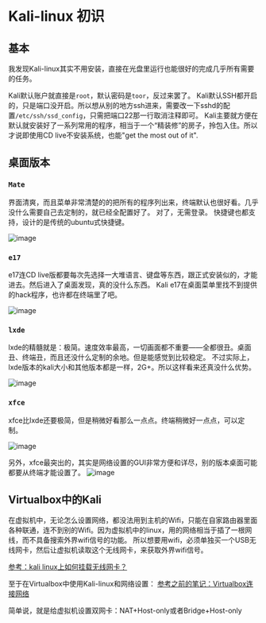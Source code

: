 # Kali-linux 初识

## 基本
我发现Kali-linux其实不用安装，直接在光盘里运行也能很好的完成几乎所有需要的任务。

Kali默认账户就直接是`root`，默认密码是`toor`，反过来罢了。
Kali默认SSH都开启的，只是端口没开启。所以想从别的地方ssh进来，需要改一下sshd的配置`/etc/ssh/ssd_config`，只需把端口22那一行取消注释即可。
Kali主要就方便在默认就安装好了一系列常用的程序，相当于一个“精装修”的房子，拎包入住。所以才说即使用CD live不安装系统，也能"get the most out of it".

## 桌面版本

### `Mate`
界面清爽，而且菜单非常清楚的的把所有的程序列出来，终端默认也很好看。几乎没什么需要自己去定制的，就已经全配置好了。
对了，无需登录。
快捷键也都支持，设计的是传统的ubuntu式快捷键。

![image](https://user-images.githubusercontent.com/14041622/45501648-6158b580-b7b4-11e8-9db2-2695e35be3be.png)

### `e17`
e17连CD live版都要每次先选择一大堆语言、键盘等东西，跟正式安装似的，才能进去。然后进入了桌面发现，真的没什么东西。
Kali e17在桌面菜单里找不到提供的hack程序，也许都在终端里了吧。

![image](https://user-images.githubusercontent.com/14041622/45501624-53a33000-b7b4-11e8-8a6f-f336bae56b4e.png)


### `lxde`
lxde的精髓就是：极简。速度效率最高，一切画面都不重要——全都很丑。桌面丑、终端丑，而且还没什么定制的余地。但是能感觉到比较稳定。
不过实际上，lxde版本的kali大小和其他版本都是一样，2G+。所以这样看来还真没什么优势。

![image](https://user-images.githubusercontent.com/14041622/45501908-260ab680-b7b5-11e8-89bf-7f75537c6e70.png)


### `xfce`
xfce比lxde还要极简，但是稍微好看那么一点点。终端稍微好一点点，可以定制。


![image](https://user-images.githubusercontent.com/14041622/45502311-3ec79c00-b7b6-11e8-8f74-bd10383b3927.png)

另外，xfce最突出的，其实是网络设置的GUI非常方便和详尽，别的版本桌面可能都要从终端才能设置了。
![image](https://user-images.githubusercontent.com/14041622/45502553-e3e27480-b7b6-11e8-8898-6bf0b804d6e0.png)



## Virtualbox中的Kali

在虚拟机中，无论怎么设置网络，都没法用到主机的Wifi，只能在自家路由器里面各种联通，连不到别的Wifi。因为虚拟机中的linux，用的网络相当于插了一根网线，而不具备搜索外界wifi信号的功能。
所以想要用wifi，必须单独买一个USB无线网卡，然后让虚拟机读取这个无线网卡，来获取外界wifi信号。

[参考：kali linux上如何挂载无线网卡？](https://www.zhihu.com/question/40871402)

至于在Virtualbox中使用Kali-linux和网络设置：
[参考之前的笔记：Virtualbox连接网络](https://github.com/solomonxie/solomonxie.github.io/issues/33#issuecomment-420975874)

简单说，就是给虚拟机设置双网卡：NAT+Host-only或者Bridge+Host-only